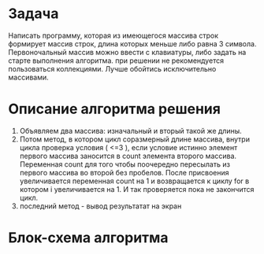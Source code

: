 # Задача 

Написать программу, которая из имеющегося массива строк формирует массив строк, длина которых меньше либо  равна 3 символа. Первоночальный массив можно ввести с клавиатуры, либо задать на старте выполнения алгоритма. при решении не рекомендуется пользоваться коллекциями. Лучше обойтись исключительно массивами.
# Описание алгоритма решения

1. Объявляем два массива: изначальный и вторый такой же длины.
2. Потом метод, в котором цикл соразмерный длине массива, внутри цикла проверка условия ( <=3 ), если условие истинно элемент первого массива заносится в count элемента второго массива. Переменная count для того чтобы поочередно пересылать из первого массива во второй без пробелов. После присвоения увеличивается переменная count на 1 и возвращается к циклу for в котором i увеличивается на 1. И так проверяется пока не закончится цикл.
3. последний метод - вывод результатат на экран

# Блок-схема алгоритма

